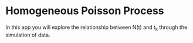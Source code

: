 # Homogeneous Poisson Process

In this app you will explore the relationship between N(t) and t<sub>k</sub> through the simulation of data.
